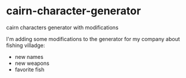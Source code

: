 # cairn-character-generator
cairn characters generator with modifications

I'm adding some modifications to the generator for my company about fishing villadge:
- new names
- new weapons
- favorite fish
